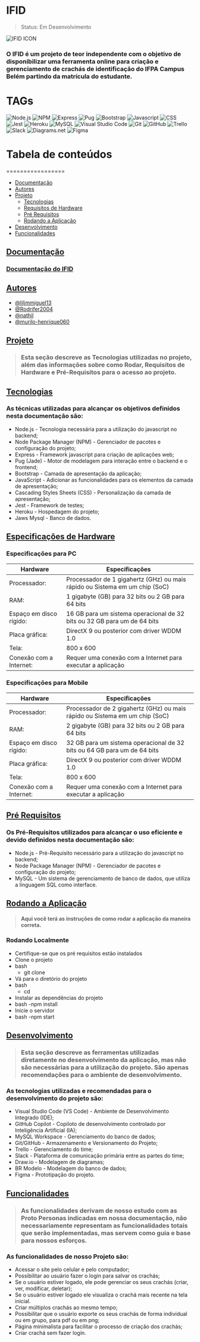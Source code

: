 # IFID

> Status: Em Desenvolvimento

![IFID ICON](https://lh3.googleusercontent.com/fife/AGXqzDnQVpchdzDlHc7ziNo4Dot1ajyQZTPbtiGvLzK9FnSSe7c-4dmeHRYqleDcs_R4eNIuv2uxkY7doFsBVQTTuWqo0Kc3EX_FWV3ioTRbFRx573SyA4kW3T9BCajz5VfYCYnyMijBX1OfoziWrwojihMZFv3ZkOjEUdxITCbQUhAKPtM5tuE3yz8zqI-Bgpz8qGiHb49hBSqzveMNHUu50iT1oPd_ByYNF2gKDVo50KHGLa7A5Vcuu5QPJsTkNBQi0GVubhU5G6tDB-xV5VQRa_5vJfa98vX_FU5pth90sN1Usl2ivr8-96fMw7milHw-_uV-103bdgFJZP1yLWXRJCngdFM_87Qjjq3UMQyH9XaIa3y5_DqNHtUPrL7F_LoXRNOayYxCJmZs295o4hpyDQAOgFofvxmzByKul-9BJusGOredo588KG0PLVhZgoKLrQtjxlHZwKXVP2hYO2UDlvoXndCHw-i5Wbduv4mrUpZJ5eRfz8wabfQUE10nOSIYbVOAO26aqIq8tDmhSYmT6OxlDVV2up_uv1ylhja3gPTaCrIvXJyYSnxO4X9p-paHAaNWfH93gYkiE5jHnWtBtYq7Wdh-fPamqdK07rcJmWypToSos_VJh2qZo3LUpF0JdkT3AqXW_bKPUVN0pg8hjRVZa70sUMl-_MfRUgTtXPzf7i6jSDj4c3dhg3SK-2q01EiNnIk9Up9KqwfaGQz9EzC5T3Lmpy-QOSbvCpEhp4xmdQlzl5f5RvN-aGD5IntSjul6BLh1fZfLFcUtjeAB8XRlmbMF4uqUiOEQXEhb553rPU6XFWfCe7xB3Xx5pqFeZ4PGki6wpuZb9Zw1C8_26DBRNahAvvmxfu5xPxphY8IYe0yrXipCgBMMRHRd-fhkG9V97X0DWvfMBQz8EctOz-ZAZeJDXmlvi0x75TnAHvMS3ZunY_3ip0Tyv-ykgs8wjN-F-JxM2R50v-WTMUavth6obhKKXL1I3rgRfcJIzUjYORj2Bd1qe_uTU1PPzGc0KTv7Ikh1kbYzSOj8Ucj-zRbRTsQ1LecLPJOjf5clPzOMW9c0sJKTfGUVzrZ_K5dGfLwY-M6uVg6D-N1v7L8ikCJc4K_PTwKE54wJGfUKz-yqrOofwRVZb_I0-bA5hikXMyYWzRtPmqTyHPjYmQaxgBn2IxJXaZ6wTmvfwKaABpLWbwCDQIMhobw4Sf1qzrKBClWETmbF9E2Yz533rwi8kPer-Rmx0Ydvg3DwEc7_3SkPSVGe-91kktWBC5en_UxHIbxtasjXoCLG_ALbpFFKCxWs_EKcFEZIR9ilRWVh1I4CK4QWkiA-g_KDnKR9Itw7US76qfgOyf5ITbYbc5Wf0mW_NEME3I4XrVepkaTYLZOSfHHVeDLoNRJufmfFhE758h82USm3LuCrOCR53BNEUex2zCBfsrAFb3GZIldaOItxuN1BEpbJJjBjJMFxrZswiVQr46W5fGyksxdADIjXciZke2yHXDTP_v7lSXS1JQq68R_zdl-877YnVJMDs-PH=w1920-h953)

### O IFID é um projeto de teor independente com o objetivo de disponibilizar uma ferramenta online para criação e gerenciamento de crachás de identificação do IFPA Campus Belém partindo da matrícula do estudante.


# TAGs

![Node.js](https://img.shields.io/badge/Node.js-339933.svg?style=for-the-badge&logo=nodedotjs&logoColor=white)
![NPM](https://img.shields.io/badge/npm-CB3837.svg?style=for-the-badge&logo=npm&logoColor=white)
![Express](https://img.shields.io/badge/Express-000000.svg?style=for-the-badge&logo=Express&logoColor=white)
![Pug](https://img.shields.io/badge/Pug-A86454.svg?style=for-the-badge&logo=Pug&logoColor=white)
![Bootstrap](https://img.shields.io/badge/Bootstrap-7952B3.svg?style=for-the-badge&logo=Bootstrap&logoColor=white)
![Javascript](https://img.shields.io/badge/JavaScript-F7DF1E.svg?style=for-the-badge&logo=JavaScript&logoColor=black)
![CSS](https://img.shields.io/badge/CSS3-1572B6.svg?style=for-the-badge&logo=CSS3&logoColor=white)
![Jest](https://img.shields.io/badge/Jest-C21325.svg?style=for-the-badge&logo=Jest&logoColor=white)
![Heroku](https://img.shields.io/badge/Heroku-430098.svg?style=for-the-badge&logo=Heroku&logoColor=white)
![MySQL](https://img.shields.io/badge/MySQL-4479A1.svg?style=for-the-badge&logo=MySQL&logoColor=white)
![Visual Studio Code](https://img.shields.io/badge/Visual%20Studio%20Code-007ACC.svg?style=for-the-badge&logo=Visual-Studio-Code&logoColor=white)
![Git](https://img.shields.io/badge/Git-F05032.svg?style=for-the-badge&logo=Git&logoColor=white)
![GitHub](https://img.shields.io/badge/GitHub-181717.svg?style=for-the-badge&logo=GitHub&logoColor=white)
![Trello](https://img.shields.io/badge/Trello-0052CC.svg?style=for-the-badge&logo=Trello&logoColor=white)
![Slack](https://img.shields.io/badge/Slack-4A154B.svg?style=for-the-badge&logo=Slack&logoColor=white)
![Diagrams.net](https://img.shields.io/badge/diagrams.net-F08705.svg?style=for-the-badge&logo=diagramsdotnet&logoColor=white)
![Figma](https://img.shields.io/badge/Figma-F24E1E.svg?style=for-the-badge&logo=Figma&logoColor=white)


# Tabela de conteúdos
=================
<!--ts-->
   * [Documentação](#Documentação)
   * [Autores](#Autores)
   * [Projeto](#Projeto)
      * [Tecnologias](#Tecnologias)
      * [Requisitos de Hardware](#Especificações-de-Hardware)
      * [Pré Requisitos](#Pré-Requisitos)
      * [Rodando a Aplicação](#Rodando-a-Aplicação)
   * [Desenvolvimento](#Desenvolvimento)
   * [Funcionalidades](#Funcionalidades)
<!--te-->


## [Documentação](#tabela-de-conteúdos)

### [Documentação do IFID](https://github.com/IF-ID/Documentacao#ifid---criador-de-crach%C3%A1s-do-ifpa)


## [Autores](#tabela-de-conteúdos)

- [@liljmmiguel13](https://www.github.com/liljmmiguel13)
- [@Rodrifer2004](https://www.github.com/Rodrifer2004)
- [@nathil](https://www.github.com/nathil)
- [@murilo-henrique060](https://www.github.com/murilo-henrique060)

## [Projeto](#tabela-de-conteúdos)

> ### Esta seção descreve as Tecnologias utilizadas no projeto, além das informações sobre como Rodar, Requisitos de Hardware e Pré-Requisitos para o acesso ao projeto.

## [Tecnologias](#tabela-de-conteúdos)

### As técnicas utilizadas para alcançar os objetivos definidos nesta documentação são:

- Node.js - Tecnologia necessária para a utilização do javascript no backend;
- Node Package Manager (NPM) - Gerenciador de pacotes e configuração do projeto;
- Express - Framework javascript para criação de aplicações web;
- Pug (Jade) - Motor de modelagem para interação entre o backend e o frontend;
- Bootstrap - Camada de apresentação da aplicação;
- JavaScript - Adicionar as funcionalidades para os elementos da camada de apresentação;
- Cascading Styles Sheets (CSS) - Personalização da camada de apresentação;
- Jest - Framework de testes;
- Heroku - Hospedagem do projeto;
- Jaws Mysql - Banco de dados.


## [Especificações de Hardware](#tabela-de-conteúdos)


### Especificações para PC
| Hardware |    Especificações   |
| ----------------- | ----------- |
| Processador:      | Processador de 1 gigahertz (GHz) ou mais rápido ou Sistema em um chip (SoC) |
| RAM:       | 1 gigabyte (GB) para 32 bits ou 2 GB para 64 bits |
| Espaço em disco rígido:       | 16 GB para um sistema operacional de 32 bits ou 32 GB para um de 64 bits |
| Placa gráfica:       | DirectX 9 ou posterior com driver WDDM 1.0 |
| Tela:       | 800 x 600 |
| Conexão com a Internet:       | Requer uma conexão com a Internet para executar a aplicação |

### Especificações para Mobile
| Hardware |    Especificações   |
| ----------------- | ----------- |
| Processador:      | Processador de 2 gigahertz (GHz) ou mais rápido ou Sistema em um chip (SoC) |
| RAM:       | 2 gigabyte (GB) para 32 bits ou 2 GB para 64 bits |
| Espaço em disco rígido:       | 32 GB para um sistema operacional de 32 bits ou 64 GB para um de 64 bits |
| Placa gráfica:       | DirectX 9 ou posterior com driver WDDM 1.0 |
| Tela:       | 800 x 600 |
| Conexão com a Internet:       | Requer uma conexão com a Internet para executar a aplicação |


## [Pré Requisitos](#tabela-de-conteúdos)

### Os Pré-Requisitos utilizados para alcançar o uso eficiente e devido definidos nesta documentação são:

- Node.js - Pré-Requisito necessário para a utilização do javascript no backend;
- Node Package Manager (NPM) - Gerenciador de pacotes e configuração do projeto;
- MySQL - Um sistema de gerenciamento de banco de dados, que utiliza a linguagem SQL como interface.


## [Rodando a Aplicação](#tabela-de-conteúdos)

> #### Aqui você terá as instruções de como rodar a aplicação da maneira correta.

### Rodando Localmente

- Certifique-se que os pré requisitos estão instalados
- Clone o projeto
- bash
    - git clone <link-do projeto>
- Vá para o diretório do projeto
- bash
    - cd <nome-do-diretorio>
- Instalar as dependências do projeto
- bash
    -npm install
- Inicie o servidor
- bash
    -npm start


## [Desenvolvimento](#tabela-de-conteúdos)

> ### Esta seção descreve as ferramentas utilizadas diretamente no desenvolvimento da aplicação, mas não são necessárias para a utilização do projeto. São apenas recomendações para o ambiente de desenvolvimento.

### As tecnologias utilizadas e recomendadas para o desenvolvimento do projeto são:

- Visual Studio Code (VS Code) - Ambiente de Desenvolvimento Integrado (IDE);
- GitHub Copilot - Copiloto de desenvolvimento controlado por Inteligência Artificial (IA);
- MySQL Workspace - Gerenciamento do banco de dados;
- Git/GitHub - Armazenamento e Versionamento do Projeto;
- Trello - Gerenciamento do time;
- Slack - Plataforma de comunicação primária entre as partes do time;
- Draw.io - Modelagem de diagramas;
- BR Modelo - Modelagem do banco de dados;
- Figma - Prototipação do projeto.


## [Funcionalidades](#tabela-de-conteúdos)

> ### As funcionalidades derivam de nosso estudo com as Proto Personas indicadas em nossa documentação, não necessariamente representam as funcionalidades totais que serão implementadas, mas servem como guia e base para nossos esforços.

### As funcionalidades de nosso Projeto são:

- Acessar o site pelo celular e pelo computador;
- Possibilitar ao usuário fazer o login para salvar os crachás;
- Se o usuário estiver logado, ele pode gerenciar os seus crachás (criar, ver, modificar, deletar);
- Se o usuário estiver logado ele visualiza o crachá mais recente na tela inicial.
- Criar múltiplos crachás ao mesmo tempo;
- Possibilitar que o usuário exporte os seus crachás de forma individual ou em grupo, para pdf ou em png;
- Página minimalista para facilitar o processo de criação dos crachás;
- Criar crachá sem fazer login.
